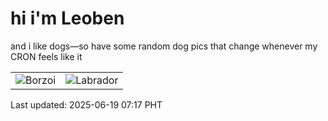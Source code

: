 # hi i'm Leoben

and i like dogs—so have some random dog pics that change whenever my CRON feels like it

|  |  |
|--------|----------|
| ![Borzoi](https://random-dog-vercel.vercel.app/api/random-borzoi?v=1750288627) | ![Labrador](https://random-dog-vercel.vercel.app/api/random-labrador?v=1750288627) |

Last updated: 2025-06-19 07:17 PHT
